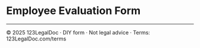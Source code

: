 # Employee Evaluation Form

---
© 2025 123LegalDoc · DIY form · Not legal advice · Terms: 123LegalDoc.com/terms
